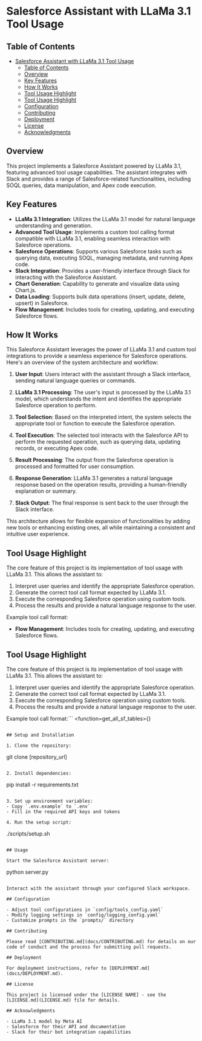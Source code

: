 # Salesforce Assistant with LLaMa 3.1 Tool Usage

## Table of Contents
- [Salesforce Assistant with LLaMa 3.1 Tool Usage](#salesforce-assistant-with-llama-31-tool-usage)
  - [Table of Contents](#table-of-contents)
  - [Overview](#overview)
  - [Key Features](#key-features)
  - [How It Works](#how-it-works)
  - [Tool Usage Highlight](#tool-usage-highlight)
  - [Tool Usage Highlight](#tool-usage-highlight-1)
  - [Configuration](#configuration)
  - [Contributing](#contributing)
  - [Deployment](#deployment)
  - [License](#license)
  - [Acknowledgments](#acknowledgments)

## Overview

This project implements a Salesforce Assistant powered by LLaMa 3.1, featuring advanced tool usage capabilities. The assistant integrates with Slack and provides a range of Salesforce-related functionalities, including SOQL queries, data manipulation, and Apex code execution.

## Key Features

- **LLaMa 3.1 Integration**: Utilizes the LLaMa 3.1 model for natural language understanding and generation.
- **Advanced Tool Usage**: Implements a custom tool calling format compatible with LLaMa 3.1, enabling seamless interaction with Salesforce operations.
- **Salesforce Operations**: Supports various Salesforce tasks such as querying data, executing SOQL, managing metadata, and running Apex code.
- **Slack Integration**: Provides a user-friendly interface through Slack for interacting with the Salesforce Assistant.
- **Chart Generation**: Capability to generate and visualize data using Chart.js.
- **Data Loading**: Supports bulk data operations (insert, update, delete, upsert) in Salesforce.
- **Flow Management**: Includes tools for creating, updating, and executing Salesforce flows.

## How It Works

This Salesforce Assistant leverages the power of LLaMa 3.1 and custom tool integrations to provide a seamless experience for Salesforce operations. Here's an overview of the system architecture and workflow:

1. **User Input**: Users interact with the assistant through a Slack interface, sending natural language queries or commands.

2. **LLaMa 3.1 Processing**: The user's input is processed by the LLaMa 3.1 model, which understands the intent and identifies the appropriate Salesforce operation to perform.

3. **Tool Selection**: Based on the interpreted intent, the system selects the appropriate tool or function to execute the Salesforce operation.

4. **Tool Execution**: The selected tool interacts with the Salesforce API to perform the requested operation, such as querying data, updating records, or executing Apex code.

5. **Result Processing**: The output from the Salesforce operation is processed and formatted for user consumption.

6. **Response Generation**: LLaMa 3.1 generates a natural language response based on the operation results, providing a human-friendly explanation or summary.

7. **Slack Output**: The final response is sent back to the user through the Slack interface.

This architecture allows for flexible expansion of functionalities by adding new tools or enhancing existing ones, all while maintaining a consistent and intuitive user experience.

## Tool Usage Highlight

The core feature of this project is its implementation of tool usage with LLaMa 3.1. This allows the assistant to:

1. Interpret user queries and identify the appropriate Salesforce operation.
2. Generate the correct tool call format expected by LLaMa 3.1.
3. Execute the corresponding Salesforce operation using custom tools.
4. Process the results and provide a natural language response to the user.

Example tool call format:
- **Flow Management**: Includes tools for creating, updating, and executing Salesforce flows.

## Tool Usage Highlight

The core feature of this project is its implementation of tool usage with LLaMa 3.1. This allows the assistant to:

1. Interpret user queries and identify the appropriate Salesforce operation.
2. Generate the correct tool call format expected by LLaMa 3.1.
3. Execute the corresponding Salesforce operation using custom tools.
4. Process the results and provide a natural language response to the user.

Example tool call format:```
<function=get_all_sf_tables>{}</function>
```

## Setup and Installation

1. Clone the repository:
   ```
   git clone [repository_url]
   ```

2. Install dependencies:
   ```
   pip install -r requirements.txt
   ```

3. Set up environment variables:
   - Copy `.env.example` to `.env`
   - Fill in the required API keys and tokens

4. Run the setup script:
   ```
   ./scripts/setup.sh
   ```

## Usage

Start the Salesforce Assistant server:
```
python server.py
```

Interact with the assistant through your configured Slack workspace.

## Configuration

- Adjust tool configurations in `config/tools_config.yaml`
- Modify logging settings in `config/logging_config.yaml`
- Customize prompts in the `prompts/` directory

## Contributing

Please read [CONTRIBUTING.md](docs/CONTRIBUTING.md) for details on our code of conduct and the process for submitting pull requests.

## Deployment

For deployment instructions, refer to [DEPLOYMENT.md](docs/DEPLOYMENT.md).

## License

This project is licensed under the [LICENSE NAME] - see the [LICENSE.md](LICENSE.md) file for details.

## Acknowledgments

- LLaMa 3.1 model by Meta AI
- Salesforce for their API and documentation
- Slack for their bot integration capabilities